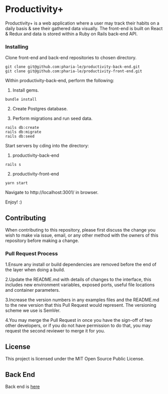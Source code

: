 
# Productivity+

Productivity+ is a web application where a user may track their habits on a daily basis & see their gathered data visually. The front-end is built on React & Redux and data is stored within a Ruby on Rails back-end API.

### Installing

Clone front-end and back-end repositories to chosen directory.

```
git clone git@github.com:pharia-le/productivity-back-end.git
git clone git@github.com:pharia-le/productivity-front-end.git
```

Within productivity-back-end, perform the following:

1) Install gems.

```
bundle install
```

2) Create Postgres database.

3) Perform migrations and run seed data.

```
rails db:create
rails db:migrate
rails db:seed
```

Start servers by cding into the directory:

1) productivity-back-end

```
rails s
```

2) productivity-front-end

```
yarn start
```

Navigate to http://localhost:3001/ in browser.

Enjoy! :)

## Contributing

When contributing to this repository, please first discuss the change you wish to make via issue, email, or any other method with the owners of this repository before making a change.

### Pull Request Process

1.Ensure any install or build dependencies are removed before the end of the layer when doing a build.

2.Update the README.md with details of changes to the interface, this includes new environment variables, exposed ports, useful file locations and container parameters.

3.Increase the version numbers in any examples files and the README.md to the new version that this Pull Request would represent. The versioning scheme we use is SemVer.

4.You may merge the Pull Request in once you have the sign-off of two other developers, or if you do not have permission to do that, you may request the second reviewer to merge it for you.

## License

This project is licensed under the MIT Open Source Public License.

## Back End

Back end is [here](https://github.com/pharia-le/productivity-back-end)
